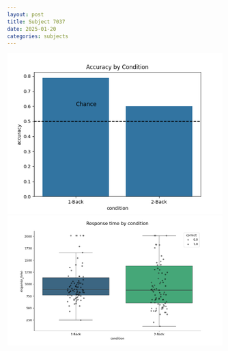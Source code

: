 ```yaml
---
layout: post
title: Subject 7037
date: 2025-01-20
categories: subjects
---
```


![](data/7037/run-3/7037_ATS_acc.png)
![](data/7037/run-3/7037_ATS_rt.png)
